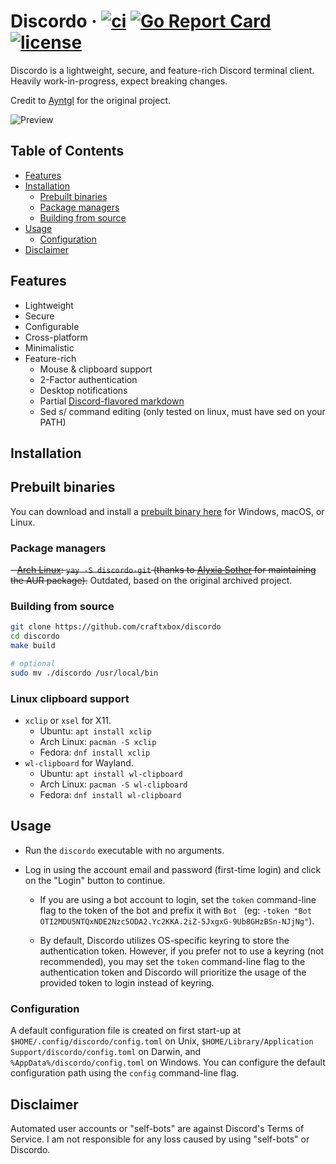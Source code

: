 # Discordo &middot; [![ci](https://github.com/craftxbox/discordo/actions/workflows/ci.yml/badge.svg)](https://github.com/craftxbox/discordo/actions/workflows/ci.yml) [![Go Report Card](https://goreportcard.com/badge/github.com/craftxbox/discordo)](https://goreportcard.com/report/github.com/craftxbox/discordo) [![license](https://img.shields.io/github/license/craftxbox/discordo?logo=github)](https://github.com/craftxbox/discordo/blob/master/LICENSE)

Discordo is a lightweight, secure, and feature-rich Discord terminal client. Heavily work-in-progress, expect breaking changes.

Credit to [Ayntgl](https://github.com/ayngtl) for the original project.

![Preview](.github/preview.png)

## Table of Contents

- [Features](#features)
- [Installation](#installation)
  - [Prebuilt binaries](#prebuilt-binaries)
  - [Package managers](#package-managers)
  - [Building from source](#building-from-source)
- [Usage](#usage)
  - [Configuration](#configuration)
- [Disclaimer](#disclaimer)

## Features

- Lightweight
- Secure
- Configurable
- Cross-platform
- Minimalistic
- Feature-rich
  - Mouse & clipboard support
  - 2-Factor authentication
  - Desktop notifications
  - Partial [Discord-flavored markdown](https://support.discord.com/hc/en-us/articles/210298617-Markdown-Text-101-Chat-Formatting-Bold-Italic-Underline-)
  - Sed s/ command editing (only tested on linux, must have sed on your PATH)

## Installation

## Prebuilt binaries

You can download and install a [prebuilt binary here](https://nightly.link/craftxbox/discordo/workflows/ci/main) for Windows, macOS, or Linux.

### Package managers

~~- [Arch Linux](https://aur.archlinux.org/packages/discordo-git/): `yay -S discordo-git` (thanks to [Alyxia Sother](https://github.com/lexisother) for maintaining the AUR package).~~ Outdated, based on the original archived project.

### Building from source

```bash
git clone https://github.com/craftxbox/discordo
cd discordo
make build

# optional
sudo mv ./discordo /usr/local/bin
```

### Linux clipboard support

- `xclip` or `xsel` for X11.
  - Ubuntu: `apt install xclip`
  - Arch Linux: `pacman -S xclip`
  - Fedora: `dnf install xclip`
- `wl-clipboard` for Wayland.
  - Ubuntu: `apt install wl-clipboard`
  - Arch Linux: `pacman -S wl-clipboard`
  - Fedora: `dnf install wl-clipboard`

## Usage

- Run the `discordo` executable with no arguments.

- Log in using the account email and password (first-time login) and click on the "Login" button to continue.

  - If you are using a bot account to login, set the `token` command-line flag to the token of the bot and prefix it with `Bot ` (eg: `-token "Bot OTI2MDU5NTQxNDE2Nzc5ODA2.Yc2KKA.2iZ-5JxgxG-9Ub8GHzBSn-NJjNg"`).

  - By default, Discordo utilizes OS-specific keyring to store the authentication token. However, if you prefer not to use a keyring (not recommended), you may set the `token` command-line flag to the authentication token and Discordo will prioritize the usage of the provided token to login instead of keyring.

### Configuration

A default configuration file is created on first start-up at `$HOME/.config/discordo/config.toml` on Unix, `$HOME/Library/Application Support/discordo/config.toml` on Darwin, and `%AppData%/discordo/config.toml` on Windows. You can configure the default configuration path using the `config` command-line flag.

## Disclaimer

Automated user accounts or "self-bots" are against Discord's Terms of Service. I am not responsible for any loss caused by using "self-bots" or Discordo.
